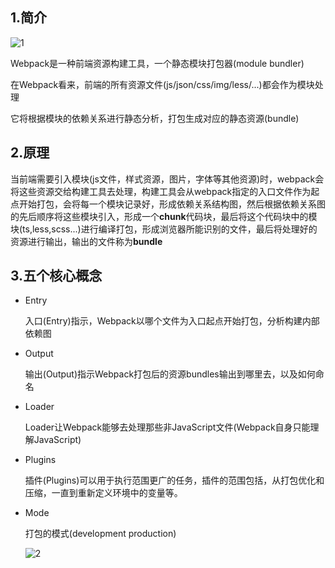 ## 1.简介

![1](https://hjc0930.oss-cn-hangzhou.aliyuncs.com/webpack.png)

Webpack是一种前端资源构建工具，一个静态模块打包器(module bundler)

在Webpack看来，前端的所有资源文件(js/json/css/img/less/...)都会作为模块处理

它将根据模块的依赖关系进行静态分析，打包生成对应的静态资源(bundle)

## 2.原理

当前端需要引入模块(js文件，样式资源，图片，字体等其他资源)时，webpack会将这些资源交给构建工具去处理，构建工具会从webpack指定的入口文件作为起点开始打包，会将每一个模块记录好，形成依赖关系结构图，然后根据依赖关系图的先后顺序将这些模块引入，形成一个**chunk**代码块，最后将这个代码块中的模块(ts,less,scss...)进行编译打包，形成浏览器所能识别的文件，最后将处理好的资源进行输出，输出的文件称为**bundle**

## 3.五个核心概念

- Entry

  入口(Entry)指示，Webpack以哪个文件为入口起点开始打包，分析构建内部依赖图

- Output

  输出(Output)指示Webpack打包后的资源bundles输出到哪里去，以及如何命名

- Loader

  Loader让Webpack能够去处理那些非JavaScript文件(Webpack自身只能理解JavaScript)

- Plugins

  插件(Plugins)可以用于执行范围更广的任务，插件的范围包括，从打包优化和压缩，一直到重新定义环境中的变量等。

- Mode

  打包的模式(development production)
  
  ![2](https://hjc0930.oss-cn-hangzhou.aliyuncs.com/modal.png)